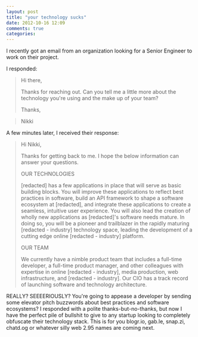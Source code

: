 ```yaml
---
layout: post
title: "your technology sucks"
date: 2012-10-16 12:09
comments: true
categories:
---
```


I recently got an email from an organization looking for a Senior Engineer to work on their project.  
<!-- more -->

I responded:

> Hi there,
>
> Thanks for reaching out. Can you tell me a little more about the technology you're using and the make up of your team?
>
> Thanks,

> Nikki


A few minutes later, I received their response:

> Hi Nikki,
>
> Thanks for getting back to me. I hope the below information can answer your questions.
>
> OUR TECHNOLOGIES
>
> [redacted] has a few applications in place that will serve as basic building blocks. You will improve these applications to reflect best practices in software, build an API framework to  shape a software ecosystem at [redacted], and integrate these applications to create a seamless, intuitive user experience. You will also lead the creation of wholly new applications as [redacted]'s software needs mature. In doing so, you will be a pioneer and trailblazer in the rapidly maturing [redacted - industry] technology space, leading the development of a cutting edge online [redacted - industry] platform.
>
> OUR TEAM
>
> We currently have a nimble product team that includes a full-time developer, a full-time product manager, and other colleagues with expertise in online [redacted - industry], media production, web infrastructure, and [redacted - industry]. Our CIO has a track record of launching software and technology architecture.


REALLY? SEEEERIOUSLY? You're going to appease a developer by sending some elevator pitch buzzwords about best practices and software ecosystems? I responded with a polite thanks-but-no-thanks, but now I have the perfect pile of bullshit to give to any startup looking to completely obfuscate their technology stack.  This is for you blogr.io, gab.le, snap.zi, chatd.og or whatever silly web 2.95 names are coming next.
